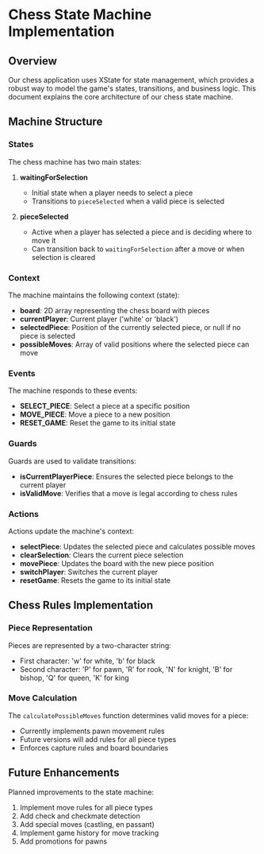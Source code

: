 # Chess State Machine Implementation

## Overview
Our chess application uses XState for state management, which provides a robust way to model the game's states, transitions, and business logic. This document explains the core architecture of our chess state machine.

## Machine Structure

### States
The chess machine has two main states:

1. **waitingForSelection**
   - Initial state when a player needs to select a piece
   - Transitions to `pieceSelected` when a valid piece is selected

2. **pieceSelected**
   - Active when a player has selected a piece and is deciding where to move it
   - Can transition back to `waitingForSelection` after a move or when selection is cleared

### Context
The machine maintains the following context (state):

- **board**: 2D array representing the chess board with pieces
- **currentPlayer**: Current player ('white' or 'black')
- **selectedPiece**: Position of the currently selected piece, or null if no piece is selected
- **possibleMoves**: Array of valid positions where the selected piece can move

### Events
The machine responds to these events:

- **SELECT_PIECE**: Select a piece at a specific position
- **MOVE_PIECE**: Move a piece to a new position
- **RESET_GAME**: Reset the game to its initial state

### Guards
Guards are used to validate transitions:

- **isCurrentPlayerPiece**: Ensures the selected piece belongs to the current player
- **isValidMove**: Verifies that a move is legal according to chess rules

### Actions
Actions update the machine's context:

- **selectPiece**: Updates the selected piece and calculates possible moves
- **clearSelection**: Clears the current piece selection
- **movePiece**: Updates the board with the new piece position
- **switchPlayer**: Switches the current player
- **resetGame**: Resets the game to its initial state

## Chess Rules Implementation

### Piece Representation
Pieces are represented by a two-character string:
- First character: 'w' for white, 'b' for black
- Second character: 'P' for pawn, 'R' for rook, 'N' for knight, 'B' for bishop, 'Q' for queen, 'K' for king

### Move Calculation
The `calculatePossibleMoves` function determines valid moves for a piece:
- Currently implements pawn movement rules
- Future versions will add rules for all piece types
- Enforces capture rules and board boundaries

## Future Enhancements
Planned improvements to the state machine:

1. Implement move rules for all piece types
2. Add check and checkmate detection
3. Add special moves (castling, en passant)
4. Implement game history for move tracking
5. Add promotions for pawns
